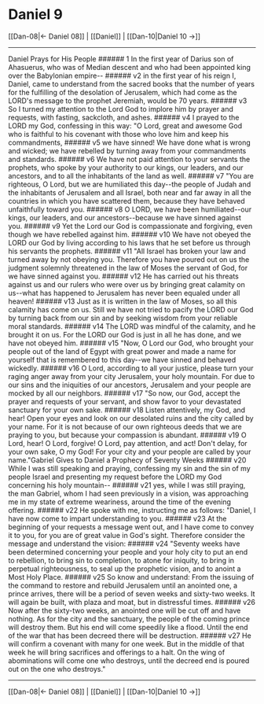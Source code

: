 # Daniel 9

[[Dan-08|← Daniel 08]] | [[Daniel]] | [[Dan-10|Daniel 10 →]]
***

Daniel Prays for His People ###### 1 In the first year of Darius son of Ahasuerus, who was of Median descent and who had been appointed king over the Babylonian empire-- ###### v2 in the first year of his reign I, Daniel, came to understand from the sacred books that the number of years for the fulfilling of the desolation of Jerusalem, which had come as the LORD's message to the prophet Jeremiah, would be 70 years. ###### v3 So I turned my attention to the Lord God to implore him by prayer and requests, with fasting, sackcloth, and ashes. ###### v4 I prayed to the LORD my God, confessing in this way: "O Lord, great and awesome God who is faithful to his covenant with those who love him and keep his commandments, ###### v5 we have sinned! We have done what is wrong and wicked; we have rebelled by turning away from your commandments and standards. ###### v6 We have not paid attention to your servants the prophets, who spoke by your authority to our kings, our leaders, and our ancestors, and to all the inhabitants of the land as well. ###### v7 "You are righteous, O Lord, but we are humiliated this day--the people of Judah and the inhabitants of Jerusalem and all Israel, both near and far away in all the countries in which you have scattered them, because they have behaved unfaithfully toward you. ###### v8 O LORD, we have been humiliated--our kings, our leaders, and our ancestors--because we have sinned against you. ###### v9 Yet the Lord our God is compassionate and forgiving, even though we have rebelled against him. ###### v10 We have not obeyed the LORD our God by living according to his laws that he set before us through his servants the prophets. ###### v11 "All Israel has broken your law and turned away by not obeying you. Therefore you have poured out on us the judgment solemnly threatened in the law of Moses the servant of God, for we have sinned against you. ###### v12 He has carried out his threats against us and our rulers who were over us by bringing great calamity on us--what has happened to Jerusalem has never been equaled under all heaven! ###### v13 Just as it is written in the law of Moses, so all this calamity has come on us. Still we have not tried to pacify the LORD our God by turning back from our sin and by seeking wisdom from your reliable moral standards. ###### v14 The LORD was mindful of the calamity, and he brought it on us. For the LORD our God is just in all he has done, and we have not obeyed him. ###### v15 "Now, O Lord our God, who brought your people out of the land of Egypt with great power and made a name for yourself that is remembered to this day--we have sinned and behaved wickedly. ###### v16 O Lord, according to all your justice, please turn your raging anger away from your city Jerusalem, your holy mountain. For due to our sins and the iniquities of our ancestors, Jerusalem and your people are mocked by all our neighbors. ###### v17 "So now, our God, accept the prayer and requests of your servant, and show favor to your devastated sanctuary for your own sake. ###### v18 Listen attentively, my God, and hear! Open your eyes and look on our desolated ruins and the city called by your name. For it is not because of our own righteous deeds that we are praying to you, but because your compassion is abundant. ###### v19 O Lord, hear! O Lord, forgive! O Lord, pay attention, and act! Don't delay, for your own sake, O my God! For your city and your people are called by your name."Gabriel Gives to Daniel a Prophecy of Seventy Weeks ###### v20 While I was still speaking and praying, confessing my sin and the sin of my people Israel and presenting my request before the LORD my God concerning his holy mountain-- ###### v21 yes, while I was still praying, the man Gabriel, whom I had seen previously in a vision, was approaching me in my state of extreme weariness, around the time of the evening offering. ###### v22 He spoke with me, instructing me as follows: "Daniel, I have now come to impart understanding to you. ###### v23 At the beginning of your requests a message went out, and I have come to convey it to you, for you are of great value in God's sight. Therefore consider the message and understand the vision: ###### v24 "Seventy weeks have been determined concerning your people and your holy city to put an end to rebellion, to bring sin to completion, to atone for iniquity, to bring in perpetual righteousness, to seal up the prophetic vision, and to anoint a Most Holy Place. ###### v25 So know and understand: From the issuing of the command to restore and rebuild Jerusalem until an anointed one, a prince arrives, there will be a period of seven weeks and sixty-two weeks. It will again be built, with plaza and moat, but in distressful times. ###### v26 Now after the sixty-two weeks, an anointed one will be cut off and have nothing. As for the city and the sanctuary, the people of the coming prince will destroy them. But his end will come speedily like a flood. Until the end of the war that has been decreed there will be destruction. ###### v27 He will confirm a covenant with many for one week. But in the middle of that week he will bring sacrifices and offerings to a halt. On the wing of abominations will come one who destroys, until the decreed end is poured out on the one who destroys."

***
[[Dan-08|← Daniel 08]] | [[Daniel]] | [[Dan-10|Daniel 10 →]]
